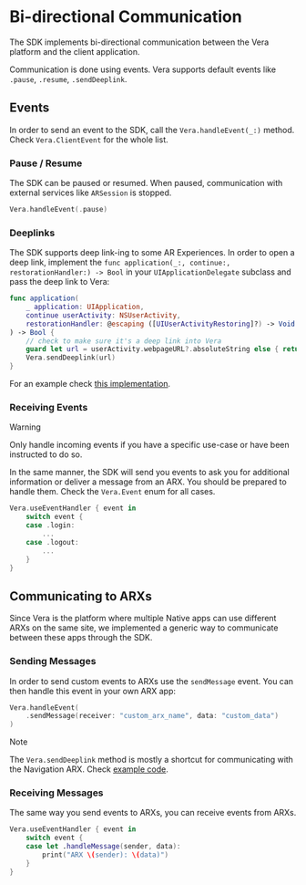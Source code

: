 # Bi-directional Communication

The SDK implements bi-directional communication between the Vera platform and the client application. 

Communication is done using events. Vera supports default events like `.pause`, `.resume`, `.sendDeeplink`. 

## Events

In order to send an event to the SDK, call the `Vera.handleEvent(_:)` method. Check `Vera.ClientEvent` for the whole list.

### Pause / Resume

The SDK can be paused or resumed. When paused, communication with external services like `ARSession` is stopped.

```swift
Vera.handleEvent(.pause)
```

### Deeplinks

The SDK supports deep link-ing to some AR Experiences. In order to open a deep link, implement the `func application(_:, continue:, restorationHandler:) -> Bool` in your `UIApplicationDelegate` subclass and pass the deep link to Vera:
```swift
func application(
    _ application: UIApplication, 
    continue userActivity: NSUserActivity, 
    restorationHandler: @escaping ([UIUserActivityRestoring]?) -> Void
) -> Bool {
    // check to make sure it's a deep link into Vera
    guard let url = userActivity.webpageURL?.absoluteString else { return false }
    Vera.sendDeeplink(url)
}
```
For an example check [this implementation](https://github.com/resonai/vera-ios-sdk/blob/e3f62fd94a051ee49ffbfec6460efee6ee15a7bc/Examples/VeraSDKExample-CP/VeraSDKExample-CP/AppDelegate.swift#L35).

### Receiving Events
> [!WARNING]
> Only handle incoming events if you have a specific use-case or have been instructed to do so.

In the same manner, the SDK will send you events to ask you for additional information or deliver a message from an ARX. You should be prepared to handle them. Check the `Vera.Event` enum for all cases.
```swift
Vera.useEventHandler { event in
    switch event {
    case .login:
        ...
    case .logout:
        ...
    }
}
```

## Communicating to ARXs

Since Vera is the platform where multiple Native apps can use different ARXs on the same site, we implemented a generic way to communicate between these apps through the SDK.

### Sending Messages
In order to send custom events to ARXs use the `sendMessage` event. You can then handle this event in your own ARX app:
```swift
Vera.handleEvent(
    .sendMessage(receiver: "custom_arx_name", data: "custom_data")
)
```

> [!NOTE]
> The `Vera.sendDeeplink` method is mostly a shortcut for communicating with the Navigation ARX. Check [example code](https://github.com/resonai/vera-ios-sdk/blob/6dbfe36e7eea6cecdf850160aa17b4f154459f5f/Examples/VeraSDKExample-CP/VeraSDKExample-CP/ViewController.swift#L105).

### Receiving Messages
The same way you send events to ARXs, you can receive events from ARXs.

```swift
Vera.useEventHandler { event in
    switch event {
    case let .handleMessage(sender, data):
        print("ARX \(sender): \(data)")
    }
}
```
